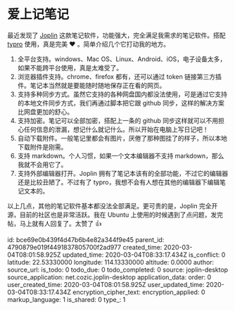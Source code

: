 # 爱上记笔记

最近发现了 [Joplin](<https://joplinapp.org/>) 这款笔记软件，功能强大，完全满足我需求的笔记软件。搭配 [typro](<https://typora.io/>) 使用，真是完美 :heart: 。简单介绍几个它打动我的地方。<!--more-->

1. 全平台支持。windows、Mac OS、Linux、Android、iOS，电子设备太多，如果不能跨平台使用，真是太难受了。
2. 浏览器插件支持。chrome、firefox 都有，还可以通过 token 链接第三方插件。笔记本当然就是要能随时随地保存正在看的网页。
3. 支持多种同步方式。虽然它支持的各种网盘国内都没法使用，可是通过它支持的本地文件同步方式，我们再通过脚本把它跟 github 同步，这样的解决方案比网盘更加的舒心。
4. 支持加密。笔记可以全部加密，搭配上一条的 github 同步这样就可以不用担心任何信息的泄漏，想记什么就记什么。所以开始在电脑上写日记吧！
5. 自动下载附件。一般笔记里都会有图片，厌倦了那种图挂了的样子，所以本地下载附件是刚需。
6. 支持 markdown。个人习惯，如果一个文本编辑器不支持 markdown，那么我就不会用它了。
7. 支持外部编辑器打开。Joplin 拥有了笔记本该有的全部功能，不过它的编辑器还是比较丑陋了。不过有了 typro，我想不会有人想在其他的编辑器下编辑笔记文本的。 

以上几点，其他的笔记软件基本都没法全部满足。更可贵的是，Joplin 完全开源，目前的社区也是非常活跃。我在 Ubuntu 上使用的时候遇到了点问题，发完帖，马上就有人回复了。太赞了 :+1:

id: bce69e0b439f4d47b6b4e82a344f9e45
parent_id: 4790879e019f4491837805700f2ad977
created_time: 2020-03-04T08:01:58.925Z
updated_time: 2020-03-04T08:33:17.434Z
is_conflict: 0
latitude: 22.53330000
longitude: 114.13330000
altitude: 0.0000
author: 
source_url: 
is_todo: 0
todo_due: 0
todo_completed: 0
source: joplin-desktop
source_application: net.cozic.joplin-desktop
application_data: 
order: 0
user_created_time: 2020-03-04T08:01:58.925Z
user_updated_time: 2020-03-04T08:33:17.434Z
encryption_cipher_text: 
encryption_applied: 0
markup_language: 1
is_shared: 0
type_: 1